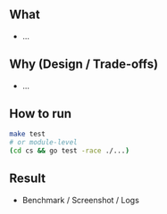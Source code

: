 ## What

- ...

## Why (Design / Trade-offs)

- ...

## How to run

```bash
make test
# or module-level
(cd cs && go test -race ./...)
```

## Result

- Benchmark / Screenshot / Logs
